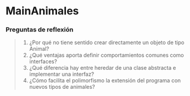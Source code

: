 # MainAnimales


### Preguntas de reflexión
> 1. ¿Por qué no tiene sentido crear directamente un objeto de tipo Animal?
> 2. ¿Qué ventajas aporta definir comportamientos comunes como interfaces?
> 3. ¿Qué diferencia hay entre heredar de una clase abstracta e implementar una interfaz?
> 4. ¿Cómo facilita el polimorfismo la extensión del programa con nuevos tipos de animales?
